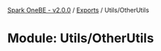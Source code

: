 [Spark OneBE - v2.0.0](../README.md) / [Exports](../modules.md) / Utils/OtherUtils

# Module: Utils/OtherUtils

